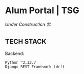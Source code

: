 # Alum Portal | TSG

_*Under Construction 🏗️*_

## TECH STACK

Backend:

    Python ^3.13.7
    Django REST Framework (drf)
